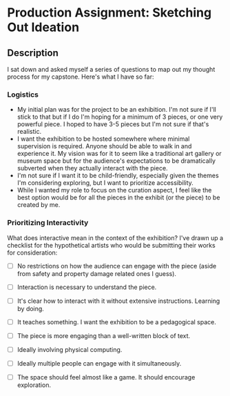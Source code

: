 # Production Assignment: Sketching Out Ideation

## Description
I sat down and asked myself a series of questions to map out my thought process for my capstone. Here's what I have so far:

### Logistics
* My initial plan was for the project to be an exhibition. I'm not sure if I'll stick to that but if I do I'm hoping for a minimum of 3 pieces, or one very powerful piece. I hoped to have 3-5 pieces but I'm not sure if that's realistic.
* I want the exhibition to be hosted somewhere where minimal supervision is required. Anyone should be able to walk in and experience it. My vision was for it to seem like a traditional art gallery or museum space but for the audience's expectations to be dramatically subverted when they actually interact with the piece.
* I'm not sure if I want it to be child-friendly, especially given the themes I'm considering exploring, but I want to prioritize accessibility.
* While I wanted my role to focus on the curation aspect, I feel like the best option would be for all the pieces in the exhibit (or the piece) to be created by me.

### Prioritizing Interactivity
What does interactive mean in the context of the exhibition? I've drawn up a checklist for the hypothetical artists who would be submitting their works for consideration:
- [ ] No restrictions on how the audience can engage with the piece (aside from safety and property damage related ones I guess).
- [ ] Interaction is necessary to understand the piece.
- [ ] It's clear how to interact with it without extensive instructions. Learning by doing.
- [ ] It teaches something. I want the exhibition to be a pedagogical space.
- [ ] The piece is more engaging than a well-written block of text.
- [ ] Ideally involving physical computing.
- [ ] Ideally multiple people can engage with it simultaneously.
- [ ] The space should feel almost like a game. It should encourage exploration.


